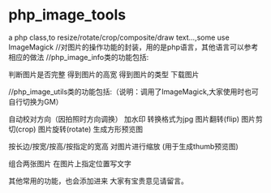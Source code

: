 # php_image_tools
a php class,to resize/rotate/crop/composite/draw text...,some use ImageMagick
//对图片的操作功能的封装，用的是php语言，其他语言可以参考相应的做法
//php_image_info类的功能包括:

  判断图片是否完整
  得到图片的高宽
  得到图片的类型
  下载图片
  
 //php_image_utils类的功能包括:（说明：调用了ImageMagick,大家使用时也可自行切换为GM）
 
  自动校对方向（因拍照时方向调换）
  加水印
  转换格式为jpg
  图片翻转(flip)
  图片剪切(crop)
  图片旋转(rotate)
  生成方形预览图
  
  按长边/按宽/按高/按指定的宽高 对图片进行缩放
  (用于生成thumb预览图)
  
  组合两张图片
  在图片上指定位置写文字
 
其他常用的功能，也会添加进来
大家有宝贵意见请留言。
